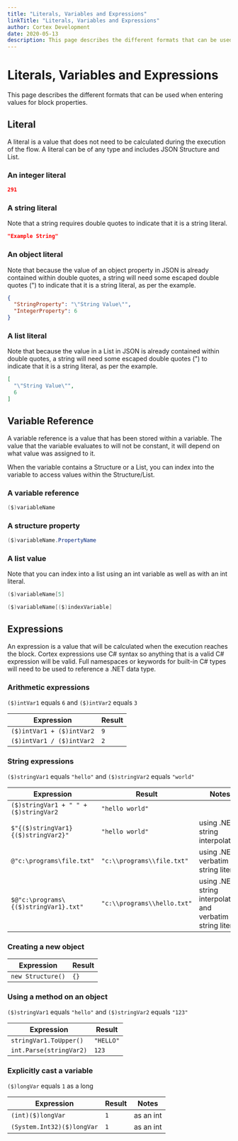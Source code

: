 ```yaml
---
title: "Literals, Variables and Expressions"
linkTitle: "Literals, Variables and Expressions"
author: Cortex Development
date: 2020-05-13
description: This page describes the different formats that can be used when entering values for block properties.
---
```


# Literals, Variables and Expressions

This page describes the different formats that can be used when entering values for block properties.

## Literal

A literal is a value that does not need to be calculated during the execution of the flow. A literal can be of any type and includes JSON Structure and List.

### An integer literal

```json
291
```

### A string literal

Note that a string requires double quotes to indicate that it is a string literal.

```json
"Example String"
```

### An object literal

Note that because the value of an object property in JSON is already contained within double quotes, a string will need some escaped double quotes (\") to indicate that it is a string literal, as per the example.

```JSON
{
  "StringProperty": "\"String Value\"",
  "IntegerProperty": 6
}
```

### A list literal

Note that because the value in a List in JSON is already contained within double quotes, a string will need some escaped double quotes (\") to indicate that it is a string literal, as per the example.

```json
[
  "\"String Value\"",
  6
]
```

## Variable Reference

A variable reference is a value that has been stored within a variable. The value that the variable evaluates to will not be constant, it will depend on what value was assigned to it.

When the variable contains a Structure or a List, you can index into the variable to access values within the Structure/List.

### A variable reference

```csharp
($)variableName
```

### A structure property

```csharp
($)variableName.PropertyName
```

### A list value

Note that you can index into a list using an int variable as well as with an int literal.

```csharp
($)variableName[5]
```

```csharp
($)variableName[($)indexVariable]
```

## Expressions

An expression is a value that will be calculated when the execution reaches the block. Cortex expressions use C# syntax so anything that is a valid C# expression will be valid. Full namespaces or keywords for built-in C# types will need to be used to reference a .NET data type.

### Arithmetic expressions

`($)intVar1` equals `6` and `($)intVar2` equals `3`

| Expression                | Result |
|---------------------------|--------|
| `($)intVar1 + ($)intVar2` | `9`    |
| `($)intVar1 / ($)intVar2` | `2`    |

### String expressions

`($)stringVar1` equals `"hello"` and `($)stringVar2` equals `"world"`

| Expression                            | Result                       | Notes                              |
|---------------------------------------|------------------------------|------------------------------------|
| `($)stringVar1 + " " + ($)stringVar2` | `"hello world"`              |                                    |
| `$"{($)stringVar1} {($)stringVar2}"`  | `"hello world"`              | using .NET string interpolation    |
| `@"c:\programs\file.txt"`             | `"c:\\programs\\file.txt"`   | using .NET verbatim string literal |
| `$@"c:\programs\{($)stringVar1}.txt"` | `"c:\\programs\\hello.txt"`  | using .NET string interpolation and verbatim string literal |

### Creating a new object

| Expression        | Result |
|-------------------|--------|
| `new Structure()` | `{}`   |

### Using a method on an object

`($)stringVar1` equals `"hello"` and `($)stringVar2` equals `"123"`

| Expression              | Result    |
|-------------------------|-----------|
| `stringVar1.ToUpper()`  | `"HELLO"` |
| `int.Parse(stringVar2)` | `123`     |

### Explicitly cast a variable

`($)longVar` equals `1` as a long

| Expression                 | Result | Notes     |
|----------------------------|--------|-----------|
| `(int)($)longVar`          | `1`    | as an int |
| `(System.Int32)($)longVar` | `1`    | as an int |
